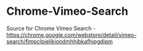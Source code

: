 # Chrome-Vimeo-Search
Source for Chrome Vimeo Search - https://chrome.google.com/webstore/detail/vimeo-search/fimpclpielikjondmhhjbkafhjpgdjpm
